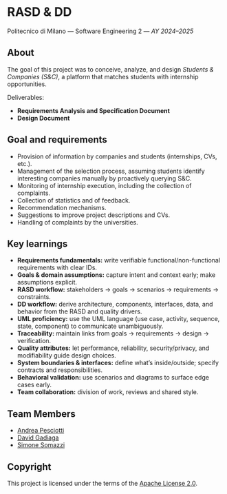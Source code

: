 # RASD & DD
Politecnico di Milano — Software Engineering 2 — _AY 2024–2025_

## About
The goal of this project was to conceive, analyze, and design _Students & Companies (S&C)_, a platform that matches students with internship opportunities.

Deliverables:
- **Requirements Analysis and Specification Document**
- **Design Document**

## Goal and requirements
- Provision of information by companies and students (internships, CVs, etc.).
- Management of the selection process, assuming students identify interesting companies manually by proactively querying S&C.
- Monitoring of internship execution, including the collection of complaints.
- Collection of statistics and of feedback.
- Recommendation mechanisms.
- Suggestions to improve project descriptions and CVs.
- Handling of complaints by the universities.

## Key learnings
- **Requirements fundamentals:** write verifiable functional/non-functional requirements with clear IDs.
- **Goals & domain assumptions:** capture intent and context early; make assumptions explicit.
- **RASD workflow:** stakeholders → goals → scenarios → requirements → constraints.
- **DD workflow:** derive architecture, components, interfaces, data, and behavior from the RASD and quality drivers.
- **UML proficiency:** use the UML language (use case, activity, sequence, state, component) to communicate unambiguously.
- **Traceability:** maintain links from goals → requirements → design → verification.
- **Quality attributes:** let performance, reliability, security/privacy, and modifiability guide design choices.
- **System boundaries & interfaces:** define what’s inside/outside; specify contracts and responsibilities.
- **Behavioral validation:** use scenarios and diagrams to surface edge cases early.
- **Team collaboration:** division of work, reviews and shared style.

## Team Members
- [Andrea Pesciotti](https://github.com/AndreaPes)
- [David Gadiaga](https://github.com/DavidGadiaga)
- [Simone Somazzi](https://github.com/SimoSaimon)

## Copyright
This project is licensed under the terms of the [Apache License 2.0](./LICENSE).
